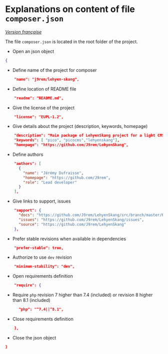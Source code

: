 # Explanations on content of file `composer.json`

_[Version française](../fr/explications-du-fichier-composer.md)_

The file `composer.json` is located in the root folder of the project.

 - Open an json object
  ```json
  {
  ```
 - Define name of the project for composer
  ```json
      "name": "j9rem/lehyen-skang",
  ```
 - Define location of README file
  ```json
      "readme": "README.md",
  ```
 - Give the license of the project
  ```json
      "license": "EUPL-1.2",
  ```
 - Give details about the project (description, keywords, homepage)
  ```json
      "description": "Main package of LehyenSkang project for a light CMS based on PicoCMS",
      "keywords": [ "pico", "picocms","lehyenskang"],
      "homepage": "https://github.com/J9rem/LehyenSkang",
  ```
 - Define authors
  ```json
      "authors": [
        {
          "name": "Jérémy Dufraisse",
          "homepage": "https://github.com/J9rem",
          "role": "Lead developer"
        }
      ],
  ```
 - Give links to support, issues
  ```json
      "support": {
        "docs": "https://github.com/J9rem/LehyenSkang/src/branch/master/README.md",
        "issues": "https://github.com/J9rem/LehyenSkang/issues",
        "source": "https://github.com/J9rem/LehyenSkang"
      },
  ```
 - Prefer stable revisions when available in dependencies
  ```json
      "prefer-stable": true,
  ```
 - Authorize to use `dev` revision
  ```json
      "minimum-stability": "dev",
  ```
 - Open requirements definition
  ```json
      "require": {
  ```
 - Require `php` revision 7 higher than 7.4 (included) or revision 8 higher than 8.1 (included)
  ```json
        "php": "^7.4||^8.1",
  ```
 - Close requirements definition
  ```json
      },
  ```
 - Close the json object
  ```json
  }
  ```